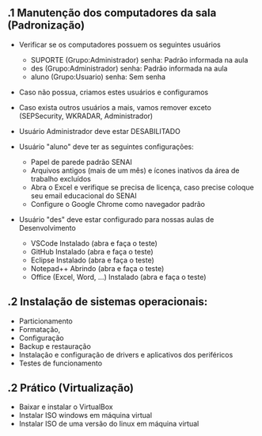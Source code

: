 .1 Manutenção dos computadores da sala (Padronização)
----------------
- Verificar se os computadores possuem os seguintes usuários
	- SUPORTE (Grupo:Administrador) senha: Padrão informada na aula
	- des (Grupo:Administrador) senha: Padrão informada na aula
	- aluno (Grupo:Usuario) senha: Sem senha
- Caso não possua, criamos estes usuários e configuramos
- Caso exista outros usuários a mais, vamos remover exceto (SEPSecurity, WKRADAR, Administrador)
- Usuário Administrador deve estar DESABILITADO

- Usuário "aluno" deve ter as seguintes configurações:
	- Papel de parede padrão SENAI
	- Arquivos antigos (mais de um mês) e ícones inativos da área de trabalho excluídos
	- Abra o Excel e verifique se precisa de licença, caso precise coloque seu email educacional do SENAI
	- Configure o Google Chrome como navegador padrão
- Usuário "des" deve estar configurado para nossas aulas de Desenvolvimento
	- VSCode Instalado (abra e faça o teste)
	- GitHub Instalado (abra e faça o teste)
	- Eclipse Instalado (abra e faça o teste)
	- Notepad++ Abrindo  (abra e faça o teste)
	- Office (Excel, Word, ...) Instalado  (abra e faça o teste)

.2 Instalação de sistemas operacionais:
----------------
- Particionamento
- Formatação,
- Configuração
- Backup e restauração
- Instalação e configuração de drivers e aplicativos dos periféricos
- Testes de funcionamento

.2 Prático (Virtualização)
----------------
- Baixar e instalar o VirtualBox
- Instalar ISO windows em máquina virtual
- Instalar ISO de uma versão do linux em máquina virtual
